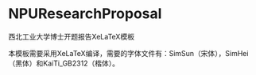 NPUResearchProposal
===================

 西北工业大学博士开题报告XeLaTeX模板

 本模板需要采用XeLaTeX编译，需要的字体文件有：SimSun（宋体），SimHei（黑体）和KaiTi_GB2312（楷体）。

 